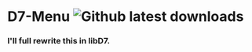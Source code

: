 # D7-Menu ![Github latest downloads](https://img.shields.io/github/downloads/NPI-D7/D7-Menu/total.svg)
### I'll full rewrite this in libD7. 
